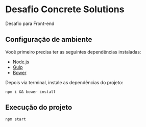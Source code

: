 # Desafio Concrete Solutions
Desafio para Front-end

## Configuração de ambiente

Você primeiro precisa ter as seguintes dependências instaladas:

* [Node.js](https://nodejs.org/en/)
* [Gulp](http://gulpjs.com/)
* [Bower](http://bower.io/)

Depois via terminal, instale as dependências do projeto:
```
npm i && bower install
```


## Execução do projeto
```
npm start
```
